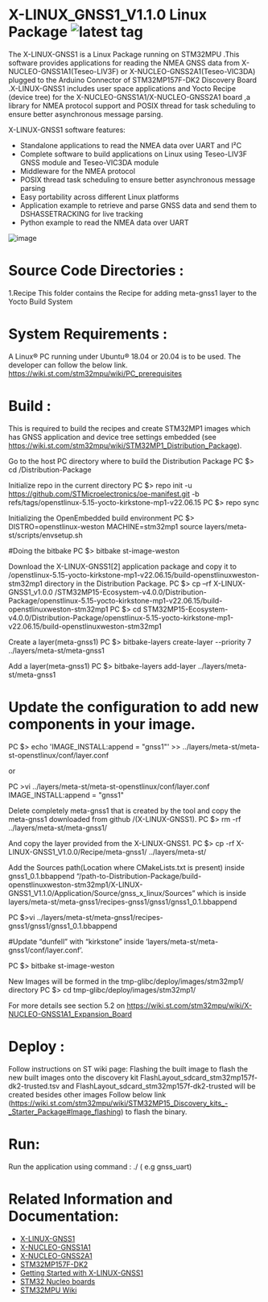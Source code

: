 X-LINUX_GNSS1_V1.1.0 Linux Package
![latest tag](https://img.shields.io/github/v/tag/STMicroelectronics/meta-x-linux-gnss1.svg?color=brightgreen)
==============================================================================================================
The X-LINUX-GNSS1 is a Linux Package running on STM32MPU .This software provides applications for reading the NMEA GNSS data from X-NUCLEO-GNSS1A1(Teseo-LIV3F) or X-NUCLEO-GNSS2A1(Teseo-VIC3DA) plugged to the Arduino Connector of STM32MP157F-DK2 Discovery Board .X-LINUX-GNSS1 includes user space applications and Yocto Recipe (device tree) for the X-NUCLEO-GNSS1A1/X-NUCLEO-GNSS2A1 board ,a library for NMEA protocol support and POSIX thread for task scheduling to ensure better asynchronous message parsing.


X-LINUX-GNSS1 software features:

- Standalone applications to read the NMEA data over UART and I²C
- Complete software to build applications on Linux using Teseo-LIV3F GNSS module and Teseo-VIC3DA module
- Middleware for the NMEA protocol
- POSIX thread task scheduling to ensure better asynchronous message parsing
- Easy portability across different Linux platforms
- Application example to retrieve and parse GNSS data and send them to DSHASSETRACKING for live tracking
- Python example to read the NMEA data over UART


![image](https://user-images.githubusercontent.com/8255773/199161263-892e6251-8ffb-4209-b424-18e6c9cb7ea7.png)



Source Code Directories :
==============================================================================================================


1.Recipe
This folder contains the  Recipe for adding meta-gnss1 layer to the Yocto Build System


System Requirements :
==============================================================================================================
A Linux® PC running under Ubuntu® 18.04 or 20.04 is to be used. The developer can follow the below
link.
https://wiki.st.com/stm32mpu/wiki/PC_prerequisites

Build :
==============================================================================================================
This is required to build the recipes and create STM32MP1 images which has GNSS application and device tree settings embedded (see
https://wiki.st.com/stm32mpu/wiki/STM32MP1_Distribution_Package). 

Go to the host PC directory where to build the Distribution Package
PC $> cd <working directory path>/Distribution-Package

Initialize repo in the current directory
PC $> repo init -u https://github.com/STMicroelectronics/oe-manifest.git -b refs/tags/openstlinux-5.15-yocto-kirkstone-mp1-v22.06.15
PC $> repo sync

Initializing the OpenEmbedded build environment
PC $> DISTRO=openstlinux-weston MACHINE=stm32mp1 source layers/meta-st/scripts/envsetup.sh

#Doing the bitbake
PC $> bitbake st-image-weston

Download the X-LINUX-GNSS1[2] application package and copy it to /openstlinux-5.15-yocto-kirkstone-mp1-v22.06.15/build-openstlinuxweston-stm32mp1 directory in the Distribution Package.
PC $> cp –rf X-LINUX-GNSS1_v1.0.0 /STM32MP15-Ecosystem-v4.0.0/Distribution-Package/openstlinux-5.15-yocto-kirkstone-mp1-v22.06.15/build-openstlinuxweston-stm32mp1
PC $> cd STM32MP15-Ecosystem-v4.0.0/Distribution-Package/openstlinux-5.15-yocto-kirkstone-mp1-v22.06.15/build-openstlinuxweston-stm32mp1

Create a layer(meta-gnss1)
PC $> bitbake-layers create-layer --priority 7 ../layers/meta-st/meta-gnss1

Add a layer(meta-gnss1)
PC $> bitbake-layers add-layer ../layers/meta-st/meta-gnss1

# Update the configuration to add new components in your image.
PC $> echo 'IMAGE_INSTALL:append = "gnss1"' >> ../layers/meta-st/meta-st-openstlinux/conf/layer.conf

or

PC $>$vi ../layers/meta-st/meta-st-openstlinux/conf/layer.conf 
IMAGE_INSTALL:append = "gnss1"


Delete completely meta-gnss1 that is created by the tool and copy the meta-gnss1 downloaded from github /(X-LINUX-GNSS1).
PC $> rm -rf ../layers/meta-st/meta-gnss1/


And copy the layer provided from the X-LINUX-GNSS1.
PC $> cp  -rf X-LINUX-GNSS1_V1.0.0/Recipe/meta-gnss1/   ../layers/meta-st/

Add the Sources path(Location where CMakeLists.txt is present) inside gnss1_0.1.bbappend
“/path-to-Distribution-Package/build-openstlinuxweston-stm32mp1/X-LINUX-GNSS1_V1.1.0/Application/Source/gnss_x_linux/Sources”
which is inside layers/meta-st/meta-gnss1/recipes-gnss1/gnss1/gnss1_0.1.bbappend

PC $>vi ../layers/meta-st/meta-gnss1/recipes-gnss1/gnss1/gnss1_0.1.bbappend

#Update “dunfell” with “kirkstone” inside ‘layers/meta-st/meta-gnss1/conf/layer.conf’.


PC $>  bitbake st-image-weston

New Images will be formed in the tmp-glibc/deploy/images/stm32mp1/  directory
PC $> cd tmp-glibc/deploy/images/stm32mp1/ 

For more details see section 5.2 on https://wiki.st.com/stm32mpu/wiki/X-NUCLEO-GNSS1A1_Expansion_Board

Deploy :
==============================================================================================================
Follow instructions on ST wiki page: Flashing the built image to flash the new built images onto the discovery kit
FlashLayout_sdcard_stm32mp157f-dk2-trusted.tsv and FlashLayout_sdcard_stm32mp157f-dk2-trusted will be created besides other images
Follow below link (https://wiki.st.com/stm32mpu/wiki/STM32MP15_Discovery_kits_-_Starter_Package#Image_flashing)  to flash the binary.

Run:
==============================================================================================================

Run the application using command : ./<application name> ( e.g gnss_uart)

  
Related Information and Documentation:
==============================================================================================================

- [X-LINUX-GNSS1](https://www.st.com/en/embedded-software/x-linux-gnss1.html)
- [X-NUCLEO-GNSS1A1](https://www.st.com/en/ecosystems/x-nucleo-gnss1a1.html)
- [X-NUCLEO-GNSS2A1](https://www.st.com/en/ecosystems/x-nucleo-gnss2a1.html)
- [STM32MP157F-DK2](https://www.st.com/en/evaluation-tools/stm32mp157f-dk2.html)
- [Getting Started with X-LINUX-GNSS1](https://www.st.com/content/ccc/resource/technical/document/user_manual/group0/00/bd/07/b2/84/29/46/4f/DM00460180/files/DM00460180.pdf/jcr:content/translations/en.DM00460180.pdf)
- [STM32 Nucleo boards](http://www.st.com/stm32nucleo)
- [STM32MPU Wiki](https://wiki.st.com/stm32mpu/wiki/Main_Page)
  
